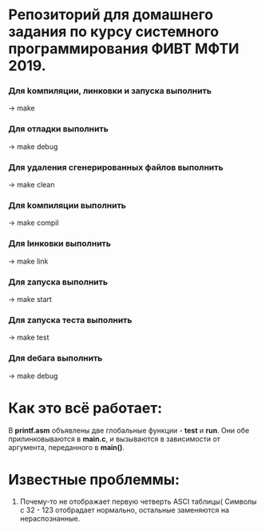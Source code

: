# Репозиторий для домашнего задания по курсу системного программирования ФИВТ МФТИ 2019. 

### Для kомпиляции, линковки и запуска выполнить
-> make

### Для oтладки выполнить
-> make debug

### Для yдаления сгенерированных файлов выполнить
-> make clean

### Для kомпиляции выполнить
-> make compil

### Для lинковки выполнить
-> make link

### Для zапуска выполнить
-> make start

### Для zапуска теста выполнить
-> make test

### Для dебага выполнить
-> make debug

# Как это всё работает:

В __printf.asm__ объявлены две глобальные функции - __test__ и __run__. Они обе прилинковываются в __main.c__, и вызываются в зависимости от аргумента, переданного в __main()__.

# Известные проблеммы:

1) Почему-то не отображает первую четверть ASCI таблицы(
Символы с 32 - 123 отобрадает нормально, остальные заменяются на нераспознанные.
